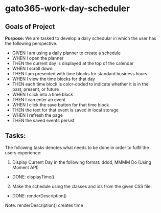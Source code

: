 # gato365-work-day-scheduler


## Goals of Project
**Purpose:** We are tasked to develop a daily schedular in which the user has the following perspective.

- GIVEN I am using a daily planner to create a schedule
- WHEN I open the planner
- THEN the current day is displayed at the top of the calendar
- WHEN I scroll down
- THEN I am presented with time blocks for standard business hours
- WHEN I view the time blocks for that day
- THEN each time block is color-coded to indicate whether it is in the past, present, or future
- WHEN I click into a time block
- THEN I can enter an event
- WHEN I click the save button for that time block
- THEN the text for that event is saved in local storage
- WHEN I refresh the page
- THEN the saved events persist



## Tasks:
The following tasks denotes what needs to be done in order to fulfil the users experience:

1) Display Current Day in the following format: dddd, MMMM Do (Using Moment API)

 - DONE: displayTime()

2) Make the schedule using the classes and ids from the given CSS file. 

 - DONE: renderDescription()

Note:  renderDescription() creates time



